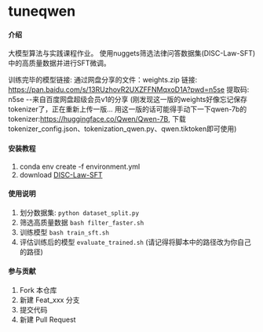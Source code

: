# tuneqwen

#### 介绍
大模型算法与实践课程作业。
使用nuggets筛选法律问答数据集(DISC-Law-SFT)中的高质量数据并进行SFT微调。

训练完毕的模型链接:
通过网盘分享的文件：weights.zip
链接: https://pan.baidu.com/s/13RUzhovR2UXZFFNMqxoD1A?pwd=n5se 提取码: n5se 
--来自百度网盘超级会员v1的分享
(刚发现这一版的weights好像忘记保存tokenizer了，正在重新上传一版... 
用这一版的话可能得手动下一下qwen-7b的tokenizer:https://huggingface.co/Qwen/Qwen-7B, 下载tokenizer_config.json、tokenization_qwen.py、qwen.tiktoken即可使用)

#### 安装教程

1.  conda env create -f environment.yml
2.  download [DISC-Law-SFT](https://huggingface.co/datasets/ShengbinYue/DISC-Law-SFT)

#### 使用说明

1.  划分数据集: `python dataset_split.py`
2.  筛选高质量数据 `bash filter_faster.sh`
3.  训练模型 `bash train_sft.sh`
4.  评估训练后的模型 `evaluate_trained.sh`
(请记得将脚本中的路径改为你自己的路径)

#### 参与贡献

1.  Fork 本仓库
2.  新建 Feat_xxx 分支
3.  提交代码
4.  新建 Pull Request
